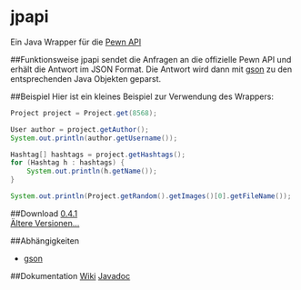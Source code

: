 # jpapi
Ein Java Wrapper für die [Pewn API](http://pewn.de/papi/)

##Funktionsweise
jpapi sendet die Anfragen an die offizielle Pewn API und erhält die Antwort im JSON Format. Die Antwort wird dann mit [gson](https://github.com/google/gson) zu den entsprechenden Java Objekten geparst.

##Beispiel
Hier ist ein kleines Beispiel zur Verwendung des Wrappers:
```java
Project project = Project.get(8568);

User author = project.getAuthor();
System.out.println(author.getUsername());

Hashtag[] hashtags = project.getHashtags();
for (Hashtag h : hashtags) {
	System.out.println(h.getName());
}

System.out.println(Project.getRandom().getImages()[0].getFileName());
```

##Download
[0.4.1](https://github.com/crykn/jpapi/releases/tag/0.4.1) <br>
[Ältere Versionen...](https://github.com/crykn/jpapi/releases)

##Abhängigkeiten
* [gson](http://search.maven.org/#artifactdetails%7Ccom.google.code.gson%7Cgson%7C2.6.2%7Cjar)

##Dokumentation
[Wiki](http://crykn.github.io/jpapi-javadoc/)
[Javadoc](https://github.com/crykn/jpapi/wiki)